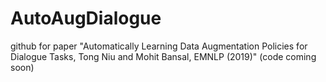 # AutoAugDialogue
github for paper "Automatically Learning Data Augmentation Policies for Dialogue Tasks, Tong Niu and Mohit Bansal, EMNLP (2019)" (code coming soon)
